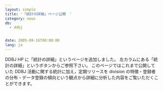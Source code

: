 ```yaml
---
layout: simple
title: '「統計の詳細」ページ公開　'
category: news
db:
  - ddbj


date: 2005-09-16T00:00:00
lang: ja
---
```


DDBJ HP に「統計の詳細」というページを追加しました。 左カラムにある「統計の詳細」というボタンからご参照下さい。 このページではこれまで公開していた DDBJ 活動に関する統計に加え，定期リリースを division の特徴・登録者の分布・データ登録の傾向という観点から詳細に分析した内容をご覧いただくことができます。
